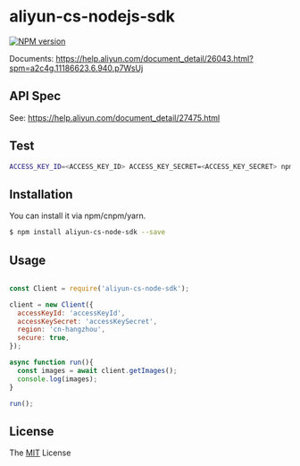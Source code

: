 # aliyun-cs-nodejs-sdk

[![NPM version][npm-image]][npm-url]

[npm-image]: https://img.shields.io/npm/v/aliyun-cs-node-sdk.svg?style=flat-square
[npm-url]: https://www.npmjs.com/package/aliyun-cs-node-sdk

Documents: https://help.aliyun.com/document_detail/26043.html?spm=a2c4g.11186623.6.940.p7WsUj

## API Spec

See: https://help.aliyun.com/document_detail/27475.html

## Test

```sh
ACCESS_KEY_ID=<ACCESS_KEY_ID> ACCESS_KEY_SECRET=<ACCESS_KEY_SECRET> npm run test
```

## Installation

You can install it via npm/cnpm/yarn.

```sh
$ npm install aliyun-cs-node-sdk --save
```

## Usage

```js

const Client = require('aliyun-cs-node-sdk');

client = new Client({
  accessKeyId: 'accessKeyId',
  accessKeySecret: 'accessKeySecret',
  region: 'cn-hangzhou',
  secure: true,
});

async function run(){
  const images = await client.getImages();
  console.log(images);
}

run();
```

## License

The [MIT](LICENSE) License
